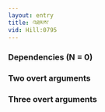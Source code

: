 ```yaml
---
layout: entry
title: འཐམས་
vid: Hill:0795
---
```

### Dependencies (N = 0)


### Two overt arguments


### Three overt arguments

